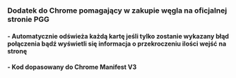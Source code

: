 ### Dodatek do Chrome pomagający w zakupie węgla na oficjalnej stronie PGG
#### - Automatycznie odświeża każdą kartę jeśli tylko zostanie wykazany błąd połączenia bądź wyświetli się informacja o przekroczeniu ilości wejść na stronę
#### - Kod dopasowany do Chrome Manifest V3
